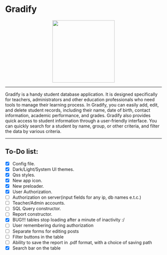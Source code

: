 # Gradify

<p align="center">
  <img src="https://github.com/MikeostCorp/Gradify/blob/main/src/img/mainLogo/mainIcox512.png" width="200" height="200">
</p>

----

Gradify is a handy student database application. It is designed specifically for teachers, administrators and other education professionals who need tools to manage their learning process.
In Gradify, you can easily add, edit, and delete student records, including their name, date of birth, contact information, academic performance, and grades.
Gradify also provides quick access to student information through a user-friendly interface. You can quickly search for a student by name, group, or other criteria, and filter the data by various criteria.

----

## To-Do list:
- [X] Config file.
- [X] Dark/Light/System UI themes.
- [X] Qss styles.
- [X] New app icon.
- [X] New preloader.
- [X] User Authorization.
- [ ] Authorization on server(input fields for any ip, db names e.t.c.)
- [ ] Teacher/Admin accounts.
- [ ] SQL Query constructor.
- [ ] Report constructor.
- [X] BUG!!! tables stop loading after a minute of inactivity :/
- [ ] User remembering during authorization
- [ ] Separate forms for editing posts
- [ ] Filter buttons in the table
- [ ] Ability to save the report in .pdf format, with a choice of saving path
- [X] Search bar on the table
